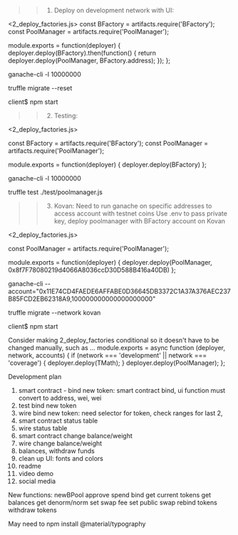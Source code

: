 >>1. Deploy on development network with UI:

<2_deploy_factories.js>
const BFactory = artifacts.require('BFactory');
const PoolManager = artifacts.require('PoolManager');

module.exports = function(deployer) {
  deployer.deploy(BFactory).then(function() {
    return deployer.deploy(PoolManager, BFactory.address);
  });
};

ganache-cli -l 10000000 

truffle migrate --reset

client$ npm start

>>2. Testing:

<2_deploy_factories.js>

const BFactory = artifacts.require('BFactory');
const PoolManager = artifacts.require('PoolManager');

module.exports = function(deployer) {
  deployer.deploy(BFactory)
};

ganache-cli -l 10000000

truffle test ./test/poolmanager.js

>>3. Kovan:
Need to run ganache on specific addresses to access account with testnet coins
Use .env to pass private key, deploy poolmanager with BFactory account on Kovan

<2_deploy_factories.js>

const PoolManager = artifacts.require('PoolManager');

module.exports = function(deployer) {
  deployer.deploy(PoolManager, 0x8f7F78080219d4066A8036ccD30D588B416a40DB)
};

ganache-cli --account="0x11E74CD4FAEDE6AFFABE0D36645DB3372C1A37A376AEC237B85FCD2EB62318A9,100000000000000000000"

truffle migrate --network kovan

client$ npm start


Consider making 2_deploy_factories conditional so it doesn't have to be changed manually, 
such as ...
module.exports = async function (deployer, network, accounts) {
    if (network === 'development' || network === 'coverage') {
        deployer.deploy(TMath);
    }
    deployer.deploy(PoolManager);
};

Development plan 
1) smart contract - bind new token: smart contract bind, ui function must convert to address, wei, wei
2) test bind new token
3) wire bind new token: need selector for token, check ranges for last 2, 
4) smart contract status table
5) wire status table
6) smart contract change balance/weight
7) wire change balance/weight
8) balances, withdraw funds
9) clean up UI: fonts and colors
10) readme
11) video demo
12) social media

New functions:
newBPool
approve spend
bind
get current tokens
get balances
get denorm/norm
set swap fee
set public swap
rebind tokens
withdraw tokens


May need to npm install @material/typography